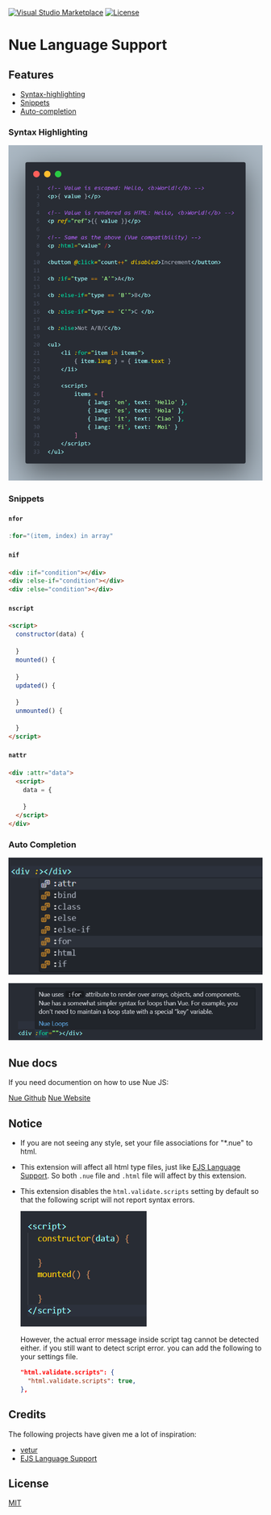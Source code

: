 [![Visual&nbsp;Studio Marketplace](https://img.shields.io/visual-studio-marketplace/v/yaoyuanzhang.nue)](https://marketplace.visualstudio.com/items?itemName=yaoyuanzhang.nue)
[![License](https://img.shields.io/badge/license-MIT-blue.svg)](https://github.com/yyz945947732/vscode-nue/blob/master/README.md)

# Nue Language Support

## Features

- [Syntax-highlighting](#syntax-highlighting)
- [Snippets](#snippets)
- [Auto-completion](#auto-completion)

### Syntax Highlighting

![ScreenShot](./asset/nue-highlight.png)

### Snippets

#### `nfor`

```js
:for="(item, index) in array"
```

#### `nif`

```html
<div :if="condition"></div>
<div :else-if="condition"></div>
<div :else="condition"></div>
```

#### `nscript`

```html
<script>
  constructor(data) {

  }
  mounted() {

  }
  updated() {

  }
  unmounted() {

  }
</script>
```

#### `nattr`

```html
<div :attr="data">
  <script>
    data = {

    }
  </script>
</div>
```

### Auto Completion

![ScreenShot](./asset/nue-auto-complete.png)

![ScreenShot](./asset/nue-auto-complete-tip.png)

## Nue docs

If you need documention on how to use Nue JS:

[Nue Github](https://github.com/nuejs/nuejs)
[Nue Website](https://nuejs.org)

## Notice

- If you are not seeing any style, set your file associations for "*.nue" to html.
- This extension will affect all html type files, just like [EJS Language Support](https://github.com/Digitalbrainstem/ejs-grammar). So both `.nue` file and `.html` file will affect by this extension.
- This extension disables the `html.validate.scripts` setting by default so that the following script will not report syntax errors.

  ![ScreenShot](./asset/nue-lint.png)

  However, the actual error message inside script tag cannot be detected either. if you still want to detect script error. you can add the following to your settings file.

  ```json
  "html.validate.scripts": {
    "html.validate.scripts": true,
  },
  ```

## Credits

The following projects have given me a lot of inspiration:

- [vetur](https://github.com/vuejs/vetur)
- [EJS Language Support](https://github.com/Digitalbrainstem/ejs-grammar)

## License

[MIT](https://github.com/yyz945947732/vscode-nue/blob/master/LICENSE)
